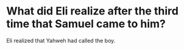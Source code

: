 # What did Eli realize after the third time that Samuel came to him?

Eli realized that Yahweh had called the boy.
